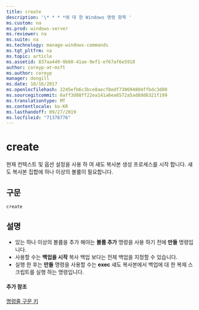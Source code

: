 ```yaml
---
title: create
description: '\* * * *에 대 한 Windows 명령 항목 '
ms.custom: na
ms.prod: windows-server
ms.reviewer: na
ms.suite: na
ms.technology: manage-windows-commands
ms.tgt_pltfrm: na
ms.topic: article
ms.assetid: 837aa449-9b60-41ae-9ef1-ef67af6e5918
author: coreyp-at-msft
ms.author: coreyp
manager: dongill
ms.date: 10/16/2017
ms.openlocfilehash: 2245efb6c3bce8aecf8edf730694804ffbdc3d80
ms.sourcegitcommit: 6aff3d88ff22ea141a6ea6572a5ad8dd6321f199
ms.translationtype: MT
ms.contentlocale: ko-KR
ms.lasthandoff: 09/27/2019
ms.locfileid: "71378776"
---
```

# <a name="create"></a>create



현재 컨텍스트 및 옵션 설정을 사용 하 여 섀도 복사본 생성 프로세스를 시작 합니다. 섀도 복사본 집합에 하나 이상의 볼륨이 필요합니다.

## <a name="syntax"></a>구문

```
create
```

## <a name="remarks"></a>설명

-   있는 하나 이상의 볼륨을 추가 해야는 **볼륨 추가** 명령을 사용 하기 전에 **만들** 명령입니다.
-   사용할 수는 **백업을 시작** 복사 백업 보다는 전체 백업을 지정할 수 있습니다.
-   실행 한 후는 **만들** 명령을 사용할 수는 **exec** 섀도 복사본에서 백업에 대 한 복제 스크립트를 실행 하는 명령입니다.

#### <a name="additional-references"></a>추가 참조

[명령줄 구문 키](command-line-syntax-key.md)
